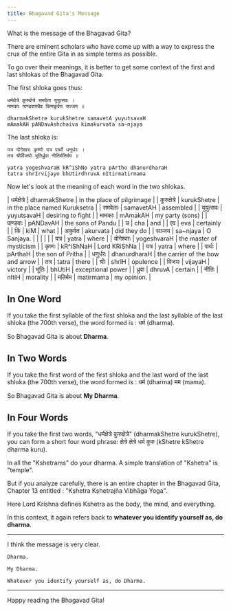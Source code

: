 ```yaml
---
title: Bhagavad Gita's Message
---
```


What is the message of the Bhagavad Gita?

There are eminent scholars who have come up with a way to express the crux of the entire Gita in as simple terms as possible.

To go over their meanings, it is better to get some context of the first and last shlokas of the Bhagavad Gita.

The first shloka goes thus:

```
धर्मक्षेत्रे कुरुक्षेत्रे समवेता युयुत्सवः ।
मामकाः पाण्डवाश्चैव किमकुर्वत सञ्जय ॥

dharmakShetre kurukShetre samavetA yuyutsavaH
mAmakAH pANDavAshchaiva kimakurvata sa~njaya
```

The last shloka is:

```
यत्र योगेश्वरः कृष्णो यत्र पार्थो धनुर्धरः ।
तत्र श्रीर्विजयो भूतिर्ध्रुवा नीतिर्मतिर्मम ॥

yatra yogeshvaraH kR^iShNo yatra pArtho dhanurdharaH
tatra shrIrvijayo bhUtirdhruvA nItirmatirmama
```


Now let's look at the meaning of each word in the two shlokas.

 
|	धर्मक्षेत्रे	|	dharmakShetre	|	in the place of pilgrimage	|
|	कुरुक्षेत्रे	|	kurukShetre	|	in the place named Kuruksetra	|
|	समवेताः	|	samavetAH	|	assembled	|
|	युयुत्सवः	|	yuyutsavaH	|	desiring to fight	|
|	मामकाः	|	mAmakAH	|	my party (sons)	|
|	पाण्डवाः	|	pANDavAH	|	the sons of Pandu	|
|	च	|	cha	|	and	|
|	एव	|	eva	|	certainly	|
|	किं	|	kiM	|	what	|
|	अकुर्वत	|	akurvata	|	did they do	|
|	सञ्जय	|	sa~njaya	|	O Sanjaya.	|
|		|		|		|
|	यत्र	|	yatra	|	where	|
|	योगेश्वरः	|	yogeshvaraH	|	the master of mysticism	|
|	कृष्णः	|	kR^iShNaH	|	Lord KRiShNa	|
|	यत्र	|	yatra	|	where	|
|	पार्थः	|	pArthaH	|	the son of Pritha	|
|	धनुर्धरः	|	dhanurdharaH	|	the carrier of the bow and arrow	|
|	तत्र	|	tatra	|	there	|
|	श्रीः	|	shrIH	|	opulence	|
|	विजयः	|	vijayaH	|	victory	|
|	भूतिः	|	bhUtiH	|	exceptional power	|
|	ध्रुवा	|	dhruvA	|	certain	|
|	नीतिः	|	nItiH	|	morality	|
|	मतिर्मम	|	matirmama	|	my opinion.	|
 

## In One Word

If you take the first syllable of the first shloka and the last syllable of the last shloka (the 700th verse), the word formed is : धर्म (dharma).

So Bhagavad Gita is about **Dharma**.

## In Two Words

If you take the first word of the first shloka and the last word of the last shloka (the 700th verse), the word formed is : धर्म (dharma) मम (mama).

So Bhagavad Gita is about **My Dharma**.

## In Four Words

If you take the first two words, "धर्मक्षेत्रे कुरुक्षेत्रे" (dharmakShetre kurukShetre), you can form a short four word phrase: क्षेत्रे क्षेत्रे धर्म कुरु (kShetre kShetre dharma kuru).

In all the "Kshetrams" do your dharma. A simple translation of "Kshetra" is "temple". 

But if you analyze carefully, there is an entire chapter in the Bhagavad Gita, Chapter 13 entitled : "Kṣhetra Kṣhetrajña Vibhāga Yoga". 

Here Lord Krishna defines Kshetra as the body, the mind, and everything.

In this context, it again refers back to **whatever you identify yourself as, do dharma**.

<hr />

I think the message is very clear. 

```
Dharma. 

My Dharma. 

Whatever you identify yourself as, do Dharma.
```

<hr />

Happy reading the Bhagavad Gita!

